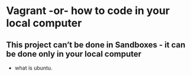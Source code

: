 # Vagrant -or- how to code in your local computer
## This project can’t be done in Sandboxes - it can be done only in your local computer
* what is ubuntu.
